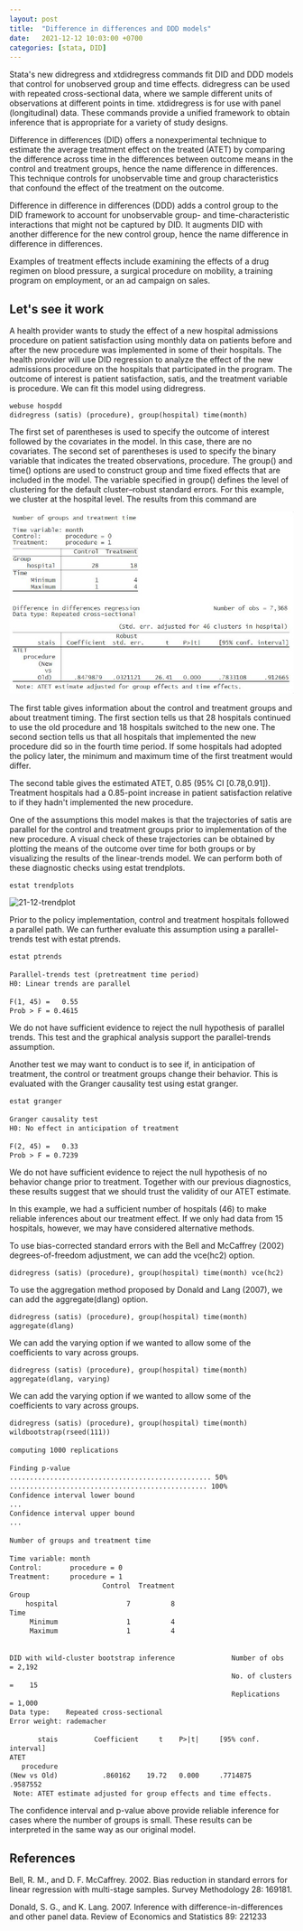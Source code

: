 ```yaml
---
layout: post
title:  "Difference in differences and DDD models"
date:   2021-12-12 10:03:00 +0700
categories: [stata, DID]
---
```


Stata's new didregress and xtdidregress commands fit DID and DDD models that control for unobserved group and time effects. didregress can be used with repeated cross-sectional data, where we sample different units of observations at different points in time. xtdidregress is for use with panel (longitudinal) data. These commands provide a unified framework to obtain inference that is appropriate for a variety of study designs.

Difference in differences (DID) offers a nonexperimental technique to estimate the average treatment effect on the treated (ATET) by comparing the difference across time in the differences between outcome means in the control and treatment groups, hence the name difference in differences. This technique controls for unobservable time and group characteristics that confound the effect of the treatment on the outcome.

Difference in difference in differences (DDD) adds a control group to the DID framework to account for unobservable group- and time-characteristic interactions that might not be captured by DID. It augments DID with another difference for the new control group, hence the name difference in difference in differences.

Examples of treatment effects include examining the effects of a drug regimen on blood pressure, a surgical procedure on mobility, a training program on employment, or an ad campaign on sales.


## Let's see it work

A health provider wants to study the effect of a new hospital admissions procedure on patient satisfaction using monthly data on patients before and after the new procedure was implemented in some of their hospitals. The health provider will use DID regression to analyze the effect of the new admissions procedure on the hospitals that participated in the program. The outcome of interest is patient satisfaction, satis, and the treatment variable is procedure. We can fit this model using didregress.

```
webuse hospdd
didregress (satis) (procedure), group(hospital) time(month)
```

The first set of parentheses is used to specify the outcome of interest followed by the covariates in the model. In this case, there are no covariates. The second set of parentheses is used to specify the binary variable that indicates the treated observations, procedure. The group() and time() options are used to construct group and time fixed effects that are included in the model. The variable specified in group() defines the level of clustering for the default cluster–robust standard errors. For this example, we cluster at the hospital level. The results from this command are

![21-12-table1](https://raw.githubusercontent.com/jhchao/jhchao.github.io/master/static/img/_posts/21-12-table1.png)


The first table gives information about the control and treatment groups and about treatment timing. The first section tells us that 28 hospitals continued to use the old procedure and 18 hospitals switched to the new one. The second section tells us that all hospitals that implemented the new procedure did so in the fourth time period. If some hospitals had adopted the policy later, the minimum and maximum time of the first treatment would differ.

The second table gives the estimated ATET, 0.85 (95% CI [0.78,0.91]). Treatment hospitals had a 0.85-point increase in patient satisfaction relative to if they hadn't implemented the new procedure.

One of the assumptions this model makes is that the trajectories of satis are parallel for the control and treatment groups prior to implementation of the new procedure. A visual check of these trajectories can be obtained by plotting the means of the outcome over time for both groups or by visualizing the results of the linear-trends model. We can perform both of these diagnostic checks using estat trendplots.

```
estat trendplots
```

![21-12-trendplot](https://www.stata.com/new-in-stata/difference-in-differences-DID-DDD/img/trendplot.png)

Prior to the policy implementation, control and treatment hospitals followed a parallel path. We can further evaluate this assumption using a parallel-trends test with estat ptrends.

```
estat ptrends

Parallel-trends test (pretreatment time period)
H0: Linear trends are parallel

F(1, 45) =   0.55
Prob > F = 0.4615
```

We do not have sufficient evidence to reject the null hypothesis of parallel trends. This test and the graphical analysis support the parallel-trends assumption.

Another test we may want to conduct is to see if, in anticipation of treatment, the control or treatment groups change their behavior. This is evaluated with the Granger causality test using estat granger.

```
estat granger

Granger causality test
H0: No effect in anticipation of treatment

F(2, 45) =   0.33
Prob > F = 0.7239
```

We do not have sufficient evidence to reject the null hypothesis of no behavior change prior to treatment. Together with our previous diagnostics, these results suggest that we should trust the validity of our ATET estimate.

In this example, we had a sufficient number of hospitals (46) to make reliable inferences about our treatment effect. If we only had data from 15 hospitals, however, we may have considered alternative methods.

To use bias-corrected standard errors with the Bell and McCaffrey (2002) degrees-of-freedom adjustment, we can add the vce(hc2) option.

```
didregress (satis) (procedure), group(hospital) time(month) vce(hc2)
```

To use the aggregation method proposed by Donald and Lang (2007), we can add the aggregate(dlang) option.

```
didregress (satis) (procedure), group(hospital) time(month) aggregate(dlang)
```

We can add the varying option if we wanted to allow some of the coefficients to vary across groups.

```
didregress (satis) (procedure), group(hospital) time(month) aggregate(dlang, varying)
```

We can add the varying option if we wanted to allow some of the coefficients to vary across groups.

```
didregress (satis) (procedure), group(hospital) time(month) wildbootstrap(rseed(111))

computing 1000 replications

Finding p-value
.................................................. 50%
................................................. 100%
Confidence interval lower bound
...
Confidence interval upper bound
...

Number of groups and treatment time

Time variable: month
Control:       procedure = 0
Treatment:     procedure = 1
             	 	   Control  Treatment
Group        	 	                     
    hospital 	 	         7          8
Time         	 	                     
     Minimum 	 	         1          4
     Maximum 	 	         1          4


DID with wild-cluster bootstrap inference              Number of obs   = 2,192
                                                       No. of clusters =    15
                                                       Replications    = 1,000
Data type:    Repeated cross-sectional
Error weight: rademacher

       stais 	 	 Coefficient     t    P>|t|     [95% conf. interval]
ATET         	 	                                                    
   procedure 	 	                                                    
(New vs Old) 	 	   .860162    19.72   0.000     .7714875    .9587552
 Note: ATET estimate adjusted for group effects and time effects.
```

The confidence interval and p-value above provide reliable inference for cases where the number of groups is small. These results can be interpreted in the same way as our original model.


## References

Bell, R. M., and D. F. McCaffrey. 2002. Bias reduction in standard errors for linear regression with multi-stage samples. Survey Methodology 28: 169181.

Donald, S. G., and K. Lang. 2007. Inference with difference-in-differences and other panel data. Review of Economics and Statistics 89: 221233
